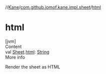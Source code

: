 //[Kane](../index.md)/[com.github.jomof.kane.impl.sheet](index.md)/[html](html.md)



# html  
[jvm]  
Content  
val [Sheet](-sheet/index.md).[html](html.md): [String](https://kotlinlang.org/api/latest/jvm/stdlib/kotlin/-string/index.html)  
More info  


Render the sheet as HTML

  



